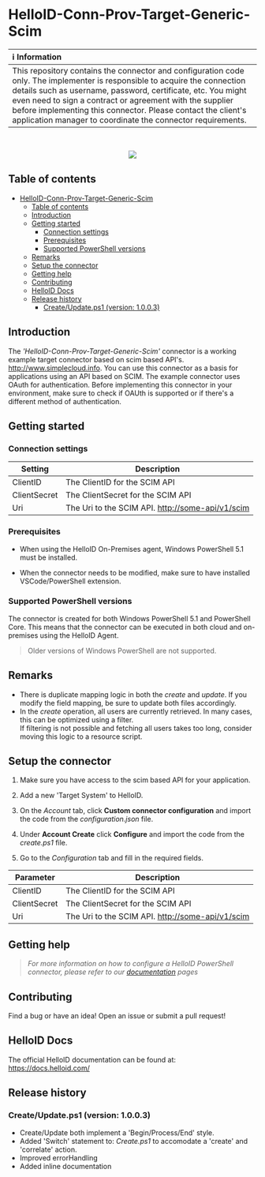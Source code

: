 # HelloID-Conn-Prov-Target-Generic-Scim

| :information_source: Information |
|:---------------------------|
| This repository contains the connector and configuration code only. The implementer is responsible to acquire the connection details such as username, password, certificate, etc. You might even need to sign a contract or agreement with the supplier before implementing this connector. Please contact the client's application manager to coordinate the connector requirements.       |
<br />
<p align="center">
  <img src="https://www.tools4ever.nl/connector-logos/scim-logo-2.png">
</p>

## Table of contents

- [HelloID-Conn-Prov-Target-Generic-Scim](#helloid-conn-prov-target-generic-scim)
  - [Table of contents](#table-of-contents)
  - [Introduction](#introduction)
  - [Getting started](#getting-started)
    - [Connection settings](#connection-settings)
    - [Prerequisites](#prerequisites)
    - [Supported PowerShell versions](#supported-powershell-versions)
  - [Remarks](#remarks)
  - [Setup the connector](#setup-the-connector)
  - [Getting help](#getting-help)
  - [Contributing](#contributing)
  - [HelloID Docs](#helloid-docs)
  - [Release history](#release-history)
    - [Create/Update.ps1 (version: 1.0.0.3)](#createupdateps1-version-1003)

## Introduction

The _'HelloID-Conn-Prov-Target-Generic-Scim'_ connector is a working example target connector based on scim based API's. http://www.simplecloud.info. You can use this connector as a basis for applications using an API based on SCIM. The example connector uses OAuth for authentication. Before implementing this connector in your environment, make sure to check if OAUth is supported or if there's a different method of authentication.

## Getting started

### Connection settings

| Setting     | Description |
| ------------ | ----------- |
| ClientID          | The ClientID for the SCIM API                      |
| ClientSecret      | The ClientSecret for the SCIM API                  |
| Uri               | The Uri to the SCIM API. <http://some-api/v1/scim> |

### Prerequisites

- When using the HelloID On-Premises agent, Windows PowerShell 5.1 must be installed.

- When the connector needs to be modified, make sure to have installed VSCode/PowerShell extension.

### Supported PowerShell versions

The connector is created for both Windows PowerShell 5.1 and PowerShell Core. This means that the connector can be executed in both cloud and on-premises using the HelloID Agent.

> Older versions of Windows PowerShell are not supported.

## Remarks
- There is duplicate mapping logic in both the *create* and *update*. If you modify the field mapping, be sure to update both files accordingly.
- In the *create* operation, all users are currently retrieved. In many cases, this can be optimized using a filter.  
  If filtering is not possible and fetching all users takes too long, consider moving this logic to a resource script.

## Setup the connector

1. Make sure you have access to the scim based API for your application.

2. Add a new 'Target System' to HelloID.

3. On the _Account_ tab, click __Custom connector configuration__ and import the code from the _configuration.json_ file.

4. Under __Account Create__ click __Configure__ and import the code from the _create.ps1_ file.

5. Go to the _Configuration_ tab and fill in the required fields.

| Parameter         | Description                                        |
| ----------------- | -------------------------------------------------- |
| ClientID          | The ClientID for the SCIM API                      |
| ClientSecret      | The ClientSecret for the SCIM API                  |
| Uri               | The Uri to the SCIM API. <http://some-api/v1/scim> |

## Getting help

> _For more information on how to configure a HelloID PowerShell connector, please refer to our [documentation](https://docs.helloid.com/hc/en-us/articles/360012557600-Configure-a-custom-PowerShell-source-system) pages_

## Contributing

Find a bug or have an idea! Open an issue or submit a pull request!

## HelloID Docs

The official HelloID documentation can be found at: https://docs.helloid.com/

## Release history

### Create/Update.ps1 (version: 1.0.0.3)

- Create/Update both implement a 'Begin/Process/End' style.
- Added 'Switch' statement to: _Create.ps1_ to accomodate a 'create' and 'correlate' action.
- Improved errorHandling
- Added inline documentation
